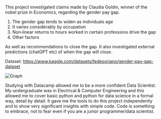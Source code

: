 This project investigated claims made by Claudia Goldin, winner of the nobel prize in Economics, regarding the gender pay gap.
1. The gender gap tends to widen as individuals age
2. It varies considerably by occupation
3. Non‐linear returns to hours worked in certain professions drive the gap
4. Other factors
   
As well as recommendations to close the gap. It also investigated external predictions (chatGPT etc) of when the gap will close.

Dataset:
https://www.kaggle.com/datasets/fedesoriano/gender-pay-gap-dataset

![Graph](https://github.com/user-attachments/assets/ca8e6482-75a6-4ba4-89a7-6820a55c47aa)

Studying with Datacamp allowed me to be a more confident Data Scientist. My undergraduate was in Electrical & Computer Engineering and this 
allowed me to cover basic python and python for data science in a formal way, detail by detail.  It gave me the tools to do
this project independently and to show very significant insights with simple code. Code is something to embrace, not to fear even if you
are a junior programmer/data scientist.
